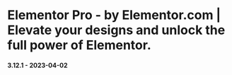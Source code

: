 # Elementor Pro - by Elementor.com | Elevate your designs and unlock the full power of Elementor.
#### 3.12.1 - 2023-04-02
